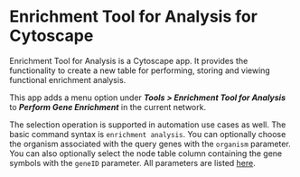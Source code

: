 # Enrichment Tool for Analysis for Cytoscape
Enrichment Tool for Analysis is a Cytoscape app. It provides the functionality to create a new table for performing, storing and viewing functional enrichment analysis.

This app adds a menu option under ***Tools > Enrichment Tool for Analysis*** to ***Perform Gene Enrichment*** in the current network. 

The selection operation is supported in automation use cases as well. The basic command syntax is `enrichment analysis`.  You can optionally choose the organism associated with the query genes with the `organism` parameter. You can also optionally select the node table column containing the gene symbols with the `geneID` parameter. All parameters are listed
[here](http://localhost:1234/v1/swaggerUI/swagger-ui/index.html?url=http%3A%2F%2Flocalhost%3A1234%2Fv1%2Fcommands%2Fswagger.json#!/enrichment/enrichment_analysis).
